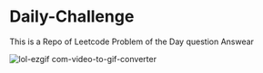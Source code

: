 # Daily-Challenge
This is a Repo of Leetcode Problem of the Day question Answear

![lol-ezgif com-video-to-gif-converter](https://github.com/MdNadeemSarwar/Daily-Challenge/assets/107212111/ea685277-0766-40be-ab6d-adc3f922aeef)
